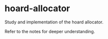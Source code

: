 # hoard-allocator
Study and implementation of the hoard allocator.

Refer to the notes for deeper understanding.
